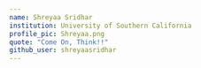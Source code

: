 ```yaml
---
name: Shreyaa Sridhar
institution: University of Southern California
profile_pic: Shreyaa.png 
quote: "Come On, Think!!"
github_user: shreyaasridhar
---
```

